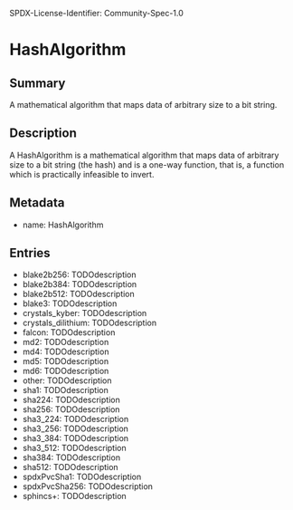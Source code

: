 SPDX-License-Identifier: Community-Spec-1.0

# HashAlgorithm

## Summary

A mathematical algorithm that maps data of arbitrary size to a bit string.

## Description

A HashAlgorithm is a mathematical algorithm that maps data of arbitrary size to a bit string (the hash)
and is a one-way function, that is, a function which is practically infeasible to invert.

## Metadata

- name: HashAlgorithm

## Entries

- blake2b256: TODOdescription
- blake2b384: TODOdescription
- blake2b512: TODOdescription
- blake3: TODOdescription
- crystals_kyber: TODOdescription
- crystals_dilithium: TODOdescription
- falcon: TODOdescription
- md2: TODOdescription
- md4: TODOdescription
- md5: TODOdescription
- md6: TODOdescription
- other: TODOdescription
- sha1: TODOdescription
- sha224: TODOdescription
- sha256: TODOdescription
- sha3_224: TODOdescription
- sha3_256: TODOdescription
- sha3_384: TODOdescription
- sha3_512: TODOdescription
- sha384: TODOdescription
- sha512: TODOdescription
- spdxPvcSha1: TODOdescription
- spdxPvcSha256: TODOdescription
- sphincs+: TODOdescription

